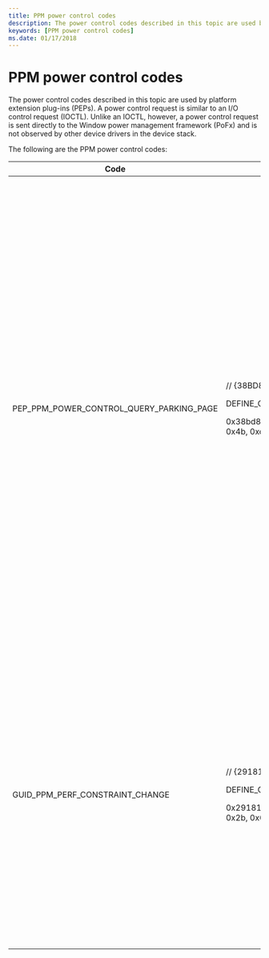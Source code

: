 ```yaml
---
title: PPM power control codes
description: The power control codes described in this topic are used by platform extension plug-ins (PEPs). 
keywords: [PPM power control codes]
ms.date: 01/17/2018
---
```


# PPM power control codes

The power control codes described in this topic are used by platform extension plug-ins (PEPs). A power control request is similar to an I/O control request (IOCTL). Unlike an IOCTL, however, a power control request is sent directly to the Window power management framework (PoFx) and is not observed by other device drivers in the device stack.

The following are the PPM power control codes:

|Code |Syntax |Description |
|---|---|---|
|PEP_PPM_POWER_CONTROL_QUERY_PARKING_PAGE|<p> // {38BD8901-AB20-4908-ABAA-AC34674BDFF3}</p><p>DEFINE_GUID(PEP_PPM_POWER_CONTROL_QUERY_PARKING_PAGE, </p><p>0x38bd8901, 0xab20, 0x4908, 0xab, 0xaa, 0xac, 0x34, 0x67, 0x4b, 0xdf, 0xf3);</p>| Code is used by the PEP to query the Windows power management framework (PoFx) for information about the parking page assigned to a processor. <p>To determine the parking page for a processor, the platform extension plug-in (PEP) for this processor submits a PEP_PPM_POWER_CONTROL_QUERY_PARKING_PAGE power control request to PoFx.</p> <p>To initiate this power control request, the PEP first calls the RequestWorker routine to inform PoFx that the PEP has a work item to submit. PoFx responds to this call by sending a PEP_DPM_WORK notification to the PEP. The PEP responds by submitting a power control work request for the parking page information. This request includes a PEP-allocated PEP_WORK_INFORMATION structure in which the WorkType member is set to PepWorkRequestPowerControl, and the PowerControl member points to a PEP-allocated PEP_WORK_POWER_CONTROL structure. The PowerControlCode member of the PEP_WORK_POWER_CONTROL structure is set to PEP_PPM_POWER_CONTROL_QUERY_PARKING_PAGE. The InBuffer member of this structure must be NULL, and the OutBuffer member must point to a PEP-allocated PEP_PPM_CONTEXT_QUERY_PARKING_PAGE structure. In response to this power control request, PoFx writes the virtual and physical addresses of the parking page to the PEP_PPM_CONTEXT_QUERY_PARKING_PAGE structure.</p><p>The PEP_PPM_POWER_CONTROL_QUERY_PARKING_PAGE power control request is ARM-specific and is not supported for x86 and x64 processors. In an ARM multiprocessor system, a parking page is a 4-kilobyte block of memory that the operating system uses as a mailbox to control a processor that is starting up from an idle state. A PEP might use some part of the mailbox to store processor-specific context data. For more information, see the document titled "Multiprocessor Startup for ARM Platforms" at https://www.acpica.org/related-documents.</p>|
|GUID_PPM_PERF_CONSTRAINT_CHANGE|<p> // {29181FA1-4BF3-4c2e-B314-A6D226322B00}</p><p>DEFINE_GUID(GUID_PPM_PERF_CONSTRAINT_CHANGE,</p><p>0x29181fa1, 0x4bf3, 0x4c2e, 0xb3, 0x14, 0xa6, 0xd2, 0x26, 0x32, 0x2b, 0x0);</p>|Code is used by the PEP to notify the Windows power management framework (PoFx) that the processor's performance limits must change to accommodate external constraints (power budgeting, thermal constraints, power source, and so on). <p>No input or output buffer is used with this control code.</p><p>To initiate this power control request, the PEP first calls the RequestWorker routine to inform PoFx that the PEP has a work item to submit. PoFx responds to this call by sending a PEP_DPM_WORK notification to the PEP. The PEP responds by submitting a power control work request for a performance constraint change. This request includes a PEP-allocated PEP_WORK_INFORMATION structure in which the WorkType member is set to PepWorkRequestPowerControl, and the PowerControl member points to a PEP-allocated PEP_WORK_POWER_CONTROL structure. The PowerControlCode member of the PEP_WORK_POWER_CONTROL structure is set to GUID_PPM_PERF_CONSTRAINT_CHANGE. Both the InBuffer and OutBuffer members of this structure must be NULL. In response to this power control request, PoFx will send a PEP_NOTIFY_PPM_PERF_CONSTRAINTS notification to the PEP to get the new processor performance limits.</p>
 

 

